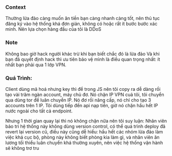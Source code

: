 ### Context
Thường lừa đảo càng muốn ăn tiền bạn càng nhanh càng tốt, nên thủ tục đăng ký vào hệ thống khá đơn giản, không có hoặc rất ít bước bước xác minh. Nên lựa chọn hàng đầu của tôi là DDoS

### Note
Không bao giờ hack người khác trừ khi bạn biết chắc đó là lừa đảo
Và khi bạn đã quyết định hack thì ưu tiên bảo vệ mình là điều quan trọng nhất: ít nhất bạn phải qua 1 lớp VPN.

### Quá Trình:
Client dùng mã hoá nhưng key thì để trong JS nên tôi copy ra dễ dàng rồi tạo vài trăm ngàn account, máy chủ đơ.
Nó chặn IP VPN cuả tôi, tôi chuyển qua dùng tor để luân chuyển IP. 
Nó đơ rồi nâng cấp, nó chỉ cho tạo 3 accounts trên 1 IP. 
Tôi dùng tiếp đến api nạp tiền, giờ nó chặn hầu hết IP nước ngoài cho tất cả endpoint.

Nhưng 1 thời gian quay lại thì nó không chặn nữa nên tôi suy luận:
Nhân viên bảo trì hệ thống này không dùng version control, có thể quá trình deploy đã revert lại version cũ, điều này cũng dễ hiểu: hầu hết các nhóm lừa đảo làm việc khá cục bộ, phòng này không biết phòng kia làm gì, và nhân viên ăn lương tối thiểu luân chuyển khá thường xuyên, nên việc hệ thống vận hành sẽ không trơ tru


